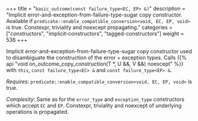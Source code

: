 +++
title = "`basic_outcome(const failure_type<EC, EP> &)`"
description = "Implicit error-and-exception-from-failure-type-sugar copy constructor. Available if `predicate::enable_compatible_conversion<void, EC, EP, void>` is true. Constexpr, triviality and noexcept propagating."
categories = ["constructors", "implicit-constructors", "tagged-constructors"]
weight = 536
+++

Implicit error-and-exception-from-failure-type-sugar copy constructor used to disambiguate the construction of the error + exception types.
Calls {{% api "void on_outcome_copy_construction(T *, U &&, V &&) noexcept" %}} with `this`, `const failure_type<EC> &` and `const failure_type<EP> &`.

*Requires*: `predicate::enable_compatible_conversion<void, EC, EP, void>` is true.

*Complexity*: Same as for the `error_type` and `exception_type` constructors which accept `EC` and `EP`. Constexpr, triviality and noexcept of underlying operations is propagated.